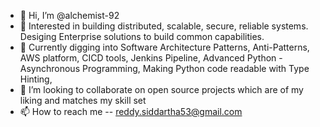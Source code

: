 - 👋 Hi, I’m @alchemist-92
- 👀 Interested in building distributed, scalable, secure, reliable systems. Desiging Enterprise solutions to build common capabilities.
- 🌱 Currently digging into Software Architecture Patterns, Anti-Patterns, AWS platform, CICD tools, Jenkins Pipeline, Advanced Python - Asynchronous Programming, Making Python code readable with Type Hinting,
- 💞️ I’m looking to collaborate on open source projects which are of my liking and matches my skill set
- 📫 How to reach me -- reddy.siddartha53@gmail.com

<!---
siddarthareddy/siddarthareddy is a ✨ special ✨ repository because its `README.md` (this file) appears on your GitHub profile.
You can click the Preview link to take a look at your changes.
--->
